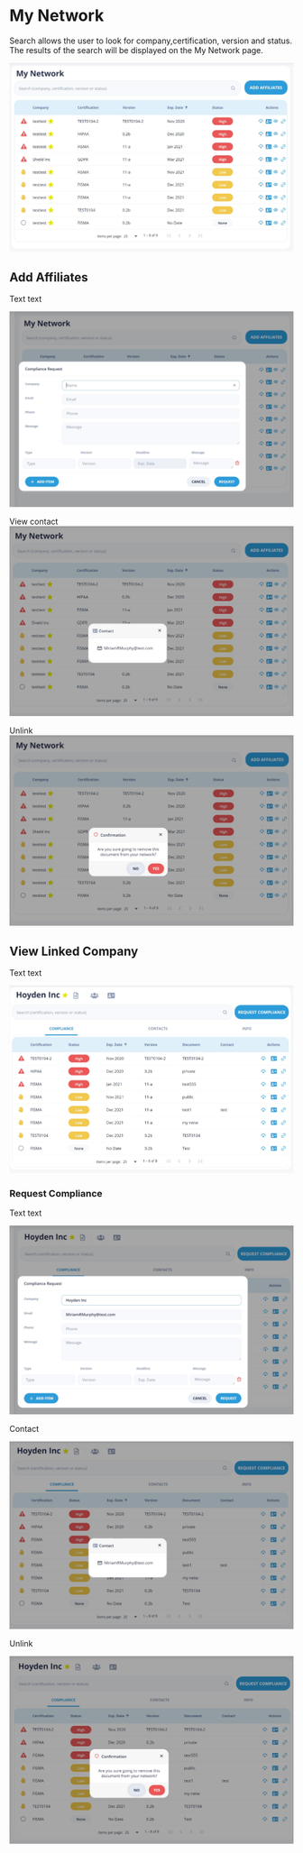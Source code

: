 # My Network

Search allows the user to look for company,certification, version and status.  
The results of the search will be displayed on the My Network page.

![My Network](/images/mynetwork1.jpg)

## Add Affiliates

Text text

![Add Affiliates](/images/mynetwork2.jpg)

View contact
![View Contact](/images/mynetwork3.jpg)

Unlink
![Unlink](/images/mynetwork4.jpg)

## View Linked Company

Text text

![View Linked Company](/images/mynetwork5.jpg)

### Request Compliance

Text text

![Request Compliance](/images/mynetwork6.jpg)

Contact

![Contact](/images/mynetwork7.jpg)

Unlink

![Unlink](/images/mynetwork8.jpg)
